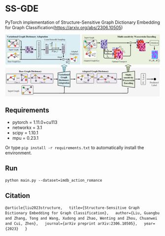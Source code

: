 # SS-GDE

PyTorch implementation of Structure-Sensitive Graph Dictionary Embedding for Graph Classification(https://arxiv.org/abs/2306.10505)

![architecture](/fig/SS-GDE_architecture.jpg)


## Requirements

* pytorch = 1.11.0+cu113
* networkx = 3.1
* scipy = 1.10.1
* mpu = 0.23.1

Or type `pip install -r requirements.txt` to automatically install the environment. 

## Run

`python main.py --dataset=imdb_action_romance` 

## Citation

` @article{liu2023structure,  
title={Structure-Sensitive Graph Dictionary Embedding for Graph Classification},  
author={Liu, Guangbu and Zhang, Tong and Wang, Xudong and Zhao, Wenting and Zhou, Chuanwei and Cui, Zhen},  
journal={arXiv preprint arXiv:2306.10505},  
year={2023}  
} `
